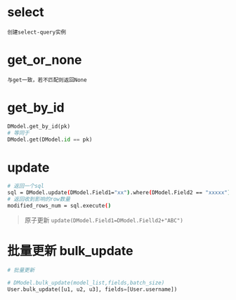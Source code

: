 
# select

	创建select-query实例

# get_or_none

	与get一致，若不匹配则返回None

# get_by_id


```python
DModel.get_by_id(pk)
# 等同于
DModel.get(DModel.id == pk)
```

# update

```bash
# 返回一个sql
sql = DModel.update(DModel.Field1="xx").where(DModel.Field2 == "xxxxx")
# 返回收到影响的row数量
modified_rows_num = sql.execute()
```

> 原子更新
> `update(DModel.Field1=DModel.Fielld2+"ABC")`


# 批量更新 bulk_update

```python
# 批量更新

# DModel.bulk_update(model_list,fields,batch_size)
User.bulk_update([u1, u2, u3], fields=[User.username])
```